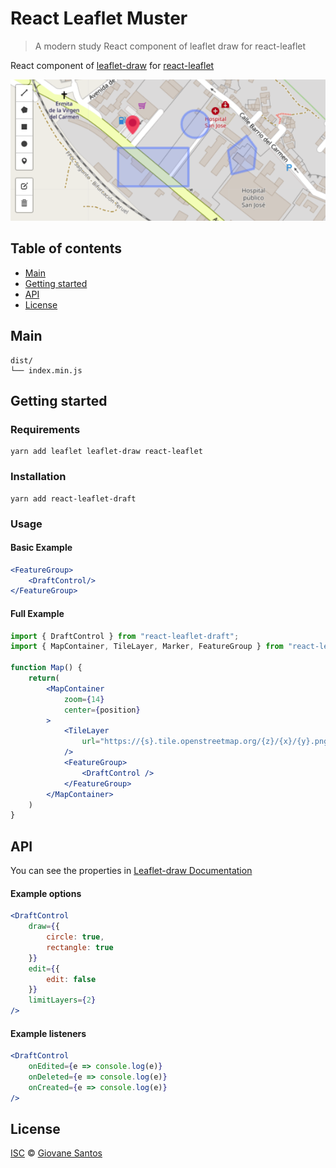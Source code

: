 # React Leaflet Muster

> A modern study React component of leaflet draw for react-leaflet

React component of [leaflet-draw](https://github.com/Leaflet/Leaflet.draw)
for [react-leaflet](https://github.com/PaulLeCam/react-leaflet)

![React leaflet Draft](./preview.png)

## Table of contents

- [Main](#main)
- [Getting started](#getting-started)
- [API](#api)
- [License](#license)

## Main

```text
dist/
└── index.min.js    
```

## Getting started

### Requirements

```shell
yarn add leaflet leaflet-draw react-leaflet
```

### Installation

```shell
yarn add react-leaflet-draft
```

### Usage

#### Basic Example

```jsx
<FeatureGroup>
    <DraftControl/>
</FeatureGroup>
```

#### Full Example

```jsx
import { DraftControl } from "react-leaflet-draft";
import { MapContainer, TileLayer, Marker, FeatureGroup } from "react-leaflet";

function Map() {
    return(
        <MapContainer
            zoom={14}
            center={position}
        >
            <TileLayer
                url="https://{s}.tile.openstreetmap.org/{z}/{x}/{y}.png"
            />
            <FeatureGroup>
                <DraftControl />
            </FeatureGroup>
        </MapContainer>
    )
}
```

## API

You can see the properties in [Leaflet-draw Documentation](http://leaflet.github.io/Leaflet.draw/docs/leaflet-draw-latest.html)

#### Example options

```jsx
<DraftControl
    draw={{
        circle: true,
        rectangle: true
    }}
    edit={{
        edit: false
    }}
    limitLayers={2}
/>
```

#### Example listeners

```jsx
<DraftControl
    onEdited={e => console.log(e)}
    onDeleted={e => console.log(e)}
    onCreated={e => console.log(e)}
/>
```

## License
[ISC](https://opensource.org/licenses/ISC) © [Giovane Santos](https://giovanesantossilva.github.io/)
